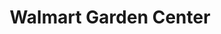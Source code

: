 ---
title: "Walmart Garden Center"
url: /phoenix/walmart-garden-center-west-indian-school-road/
shop: garden centre
---
